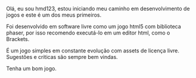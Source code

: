 Olá,
eu sou hmd123, estou iniciando meu caminho em desenvolvimento de jogos e este é um dos meus primeiros.

Foi desenvolvido em software livre como um jogo html5 com biblioteca phaser, por isso recomendo executá-lo em um editor html, como o Brackets.

É um jogo simples em constante evolução com assets de licença livre. Sugestões e criticas são sempre bem vindas.

Tenha um bom jogo.
